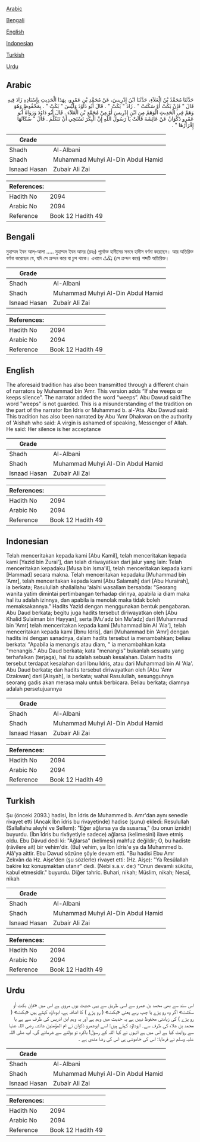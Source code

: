 [Arabic](#arabic)

[Bengali](#bengali)

[English](#english)

[Indonesian](#indonesian)

[Turkish](#turkish)

[Urdu](#urdu)

## Arabic


<div dir="rtl" lang="ar" style={{fontSize:'larger',backgroundColor:'#f8f9fa',padding:20}}>
حَدَّثَنَا مُحَمَّدُ بْنُ الْعَلاَءِ، حَدَّثَنَا ابْنُ إِدْرِيسَ، عَنْ مُحَمَّدِ بْنِ عَمْرٍو، بِهَذَا الْحَدِيثِ بِإِسْنَادِهِ زَادَ فِيهِ قَالَ ‏"‏ فَإِنْ بَكَتْ أَوْ سَكَتَتْ ‏"‏ ‏.‏ زَادَ ‏"‏ بَكَتْ ‏"‏ ‏.‏ قَالَ أَبُو دَاوُدَ وَلَيْسَ ‏"‏ بَكَتْ ‏"‏ ‏.‏ بِمَحْفُوظٍ وَهُوَ وَهَمٌ فِي الْحَدِيثِ الْوَهَمُ مِنِ ابْنِ إِدْرِيسَ أَوْ مِنْ مُحَمَّدِ بْنِ الْعَلاَءِ ‏.‏ قَالَ أَبُو دَاوُدَ وَرَوَاهُ أَبُو عَمْرٍو ذَكْوَانُ عَنْ عَائِشَةَ قَالَتْ يَا رَسُولَ اللَّهِ إِنَّ الْبِكْرَ تَسْتَحِي أَنْ تَتَكَلَّمَ ‏.‏ قَالَ ‏"‏ سُكَاتُهَا إِقْرَارُهَا ‏"‏ ‏.‏
</div>
<div style={{backgroundColor:'#f8f9fa',padding:20, marginBottom: 10}}><table> <thead> <tr> <th>Grade</th> <th></th> </tr> </thead> <tbody> <tr><td>Shadh</td><td>Al-Albani</td></tr><tr><td>Shadh</td><td>Muhammad Muhyi Al-Din Abdul Hamid</td></tr><tr><td>Isnaad Hasan</td><td>Zubair Ali Zai</td></tr></tbody></table><table> <thead> <tr> <th>References:</th> <th></th> </tr> </thead> <tbody><tr><td>Hadith No</td><td>2094</td></tr><tr><td>Arabic No</td><td>2094</td></tr><tr><td>Reference</td><td>Book 12 Hadith 49</td></tr></tbody></table></div>

## Bengali


<div dir="ltr" lang="bn" style={{fontSize:'larger',backgroundColor:'#f8f9fa',padding:20}}>
মুহাম্মদ ইবন আল্-আলা ..... মুহাম্মদ ইবন আমর (রহঃ) পূর্বোক্ত হাদীসের সনদে হাদীস বর্ণনা করেছেন। আর অতিরিক্ত বর্ণনা করেছেন যে, যদি সে ক্রন্দন করে বা চুপ থাকে। এখানে بَكَتْ (সে ক্রন্দন করে) শব্দটি অতিরিক্ত।
</div>
<div style={{backgroundColor:'#f8f9fa',padding:20, marginBottom: 10}}><table> <thead> <tr> <th>Grade</th> <th></th> </tr> </thead> <tbody> <tr><td>Shadh</td><td>Al-Albani</td></tr><tr><td>Shadh</td><td>Muhammad Muhyi Al-Din Abdul Hamid</td></tr><tr><td>Isnaad Hasan</td><td>Zubair Ali Zai</td></tr></tbody></table><table> <thead> <tr> <th>References:</th> <th></th> </tr> </thead> <tbody><tr><td>Hadith No</td><td>2094</td></tr><tr><td>Arabic No</td><td>2094</td></tr><tr><td>Reference</td><td>Book 12 Hadith 49</td></tr></tbody></table></div>

## English


<div dir="ltr" lang="en" style={{fontSize:'larger',backgroundColor:'#f8f9fa',padding:20}}>
The aforesaid tradition has also been transmitted through a different chain of narrators by Muhammad bin ‘Amr. This version adds “If she weeps or keeps silence”. The narrator added the word “weeps”. Abu Dawud said:The word "weeps" is not guarded. This is a misunderstanding of the tradition on the part of the narrator Ibn Idris or Muhammad b. al-'Ata. Abu Dawud said: This tradition has also been narrated by Abu 'Amr Dhakwan on the authority of 'Aishah who said: A virgin is ashamed of speaking, Messenger of Allah. He said: Her silence is her acceptance
</div>
<div style={{backgroundColor:'#f8f9fa',padding:20, marginBottom: 10}}><table> <thead> <tr> <th>Grade</th> <th></th> </tr> </thead> <tbody> <tr><td>Shadh</td><td>Al-Albani</td></tr><tr><td>Shadh</td><td>Muhammad Muhyi Al-Din Abdul Hamid</td></tr><tr><td>Isnaad Hasan</td><td>Zubair Ali Zai</td></tr></tbody></table><table> <thead> <tr> <th>References:</th> <th></th> </tr> </thead> <tbody><tr><td>Hadith No</td><td>2094</td></tr><tr><td>Arabic No</td><td>2094</td></tr><tr><td>Reference</td><td>Book 12 Hadith 49</td></tr></tbody></table></div>

## Indonesian


<div dir="ltr" lang="id" style={{fontSize:'larger',backgroundColor:'#f8f9fa',padding:20}}>
Telah menceritakan kepada kami [Abu Kamil], telah menceritakan kepada kami [Yazid bin Zurai'], dan telah diriwayatkan dari jalur yang lain: Telah menceritakan kepadaku [Musa bin Isma'il], telah menceritakan kepada kami [Hammad] secara makna. Telah menceritakan kepadaku [Muhammad bin 'Amr], telah menceritakan kepada kami [Abu Salamah] dari [Abu Hurairah], ia berkata; Rasulullah shallallahu 'alaihi wasallam bersabda: "Seorang wanita yatim dimintai pertimbangan terhadap dirinya, apabila ia diam maka hal itu adalah izinnya, dan apabila ia menolak maka tidak boleh memaksakannya." Hadits Yazid dengan menggunakan bentuk pengabaran. Abu Daud berkata; begitu juga hadits tersebut diriwayatkan oleh [Abu Khalid Sulaiman bin Hayyan], serta [Mu'adz bin Mu'adz] dari [Muhammad bin 'Amr] telah menceritakan kepada kami [Muhammad bin Al 'Ala'], telah menceritakan kepada kami [Ibnu Idris], dari [Muhammad bin 'Amr] dengan hadits ini dengan sanadnya, dalam hadits tersebut ia menambahkan; beliau berkata: "Apabila ia menangis atau diam, " ia menambahkan kata "menangis." Abu Daud berkata; kata "menangis" bukanlah sesuatu yang terhafalkan (terjaga), hal itu adalah sebuah kesalahan. Dalam hadits tersebut terdapat kesalahan dari Ibnu Idris, atau dari Muhammad bin Al 'Ala'. Abu Daud berkata; dan hadits tersebut diriwayatkan oleh [Abu 'Amr Dzakwan] dari [Aisyah], ia berkata; wahai Rasulullah, sesungguhnya seorang gadis akan merasa malu untuk berbicara. Beliau berkata; diamnya adalah persetujuannya
</div>
<div style={{backgroundColor:'#f8f9fa',padding:20, marginBottom: 10}}><table> <thead> <tr> <th>Grade</th> <th></th> </tr> </thead> <tbody> <tr><td>Shadh</td><td>Al-Albani</td></tr><tr><td>Shadh</td><td>Muhammad Muhyi Al-Din Abdul Hamid</td></tr><tr><td>Isnaad Hasan</td><td>Zubair Ali Zai</td></tr></tbody></table><table> <thead> <tr> <th>References:</th> <th></th> </tr> </thead> <tbody><tr><td>Hadith No</td><td>2094</td></tr><tr><td>Arabic No</td><td>2094</td></tr><tr><td>Reference</td><td>Book 12 Hadith 49</td></tr></tbody></table></div>

## Turkish


<div dir="ltr" lang="tr" style={{fontSize:'larger',backgroundColor:'#f8f9fa',padding:20}}>
Şu (önceki 2093.) hadisi, İbn İdris de Muhammed b. Amr'dan aynı senedle rivayet etti (Ancak İbn îdris bu rivayetinde) hadise (şunu) ekledi: Resulullah (Sallallahu aleyhi ve Sellem): "Eğer ağlarsa ya da susarsa," (bu onun iznidir) buyurdu. (İbn îdris bu rivâyetiyle sadece) ağlarsa (kelimesini) ilave etmiş oldu. Ebu Dâvud dedi ki: "Ağlarsa" (kelimesi) mahfuz değildir; O, bu hadiste (râvilere ait) bir vehim'dir. (Bu) vehim, ya İbn İdris'e ya da Muhammed b. Alâ'ya aittir. Ebu Davud sözüne şöyle devam etti. "Bu hadisi Ebu Amr Zekvân da Hz. Aişe'den (şu sözlerle) ri­vayet etti: (Hz. Aişe): "Ya Resûlallah bakire kız konuşmaktan utanır" dedi. (Nebi s.a.v. de:) "Onun devamlı sükûtu, kabul etmesidir." buyurdu. Diğer tahric. Buhari, nikah; Müslim, nikah; Nesaî, nikah
</div>
<div style={{backgroundColor:'#f8f9fa',padding:20, marginBottom: 10}}><table> <thead> <tr> <th>Grade</th> <th></th> </tr> </thead> <tbody> <tr><td>Shadh</td><td>Al-Albani</td></tr><tr><td>Shadh</td><td>Muhammad Muhyi Al-Din Abdul Hamid</td></tr><tr><td>Isnaad Hasan</td><td>Zubair Ali Zai</td></tr></tbody></table><table> <thead> <tr> <th>References:</th> <th></th> </tr> </thead> <tbody><tr><td>Hadith No</td><td>2094</td></tr><tr><td>Arabic No</td><td>2094</td></tr><tr><td>Reference</td><td>Book 12 Hadith 49</td></tr></tbody></table></div>

## Urdu


<div dir="rtl" lang="ur" style={{fontSize:'larger',backgroundColor:'#f8f9fa',padding:20}}>
اس سند سے بھی محمد بن عمرو سے اسی طریق سے یہی حدیث یوں مروی ہے اس میں «فإن بكت أو سكتت» اگر وہ رو پڑے یا چپ رہے یعنی «بكت» ( رو پڑے ) کا اضافہ ہے، ابوداؤد کہتے ہیں «بكت» ( رو پڑے ) کی زیادتی محفوظ نہیں ہے یہ حدیث میں وہم ہے اور یہ وہم ابن ادریس کی طرف سے ہے یا محمد بن علاء کی طرف سے۔ ابوداؤد کہتے ہیں: اسے ابوعمرو ذکوان نے ام المؤمنین عائشہ رضی اللہ عنہا سے روایت کیا ہے اس میں ہے انہوں نے کہا اللہ کے رسول! باکرہ تو بولنے سے شرمائے گی، آپ صلی اللہ علیہ وسلم نے فرمایا: اس کی خاموشی ہی اس کی رضا مندی ہے ۔
</div>
<div style={{backgroundColor:'#f8f9fa',padding:20, marginBottom: 10}}><table> <thead> <tr> <th>Grade</th> <th></th> </tr> </thead> <tbody> <tr><td>Shadh</td><td>Al-Albani</td></tr><tr><td>Shadh</td><td>Muhammad Muhyi Al-Din Abdul Hamid</td></tr><tr><td>Isnaad Hasan</td><td>Zubair Ali Zai</td></tr></tbody></table><table> <thead> <tr> <th>References:</th> <th></th> </tr> </thead> <tbody><tr><td>Hadith No</td><td>2094</td></tr><tr><td>Arabic No</td><td>2094</td></tr><tr><td>Reference</td><td>Book 12 Hadith 49</td></tr></tbody></table></div>